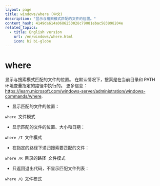 ```yaml
---
layout: page
title: windows/where (中文)
description: "显示与搜索模式匹配的文件的位置。"
content_hash: 4149da614a0686253028c79081ebac583898204e
related_topics:
  - title: English version
    url: /en/windows/where.html
    icon: bi bi-globe
---
```

# where

显示与搜索模式匹配的文件的位置。
在默认情况下，搜索是在当前目录和 PATH 环境变量指定的路径中执行的。
更多信息：<https://learn.microsoft.com/windows-server/administration/windows-commands/where>.

- 显示匹配的文件的位置：

`where `<span class="tldr-var badge badge-pill bg-dark-lm bg-white-dm text-white-lm text-dark-dm font-weight-bold">文件模式</span>

- 显示匹配的文件的位置、大小和日期：

`where /T `<span class="tldr-var badge badge-pill bg-dark-lm bg-white-dm text-white-lm text-dark-dm font-weight-bold">文件模式</span>

- 在指定的路径下递归搜索要匹配的文件：

`where /R `<span class="tldr-var badge badge-pill bg-dark-lm bg-white-dm text-white-lm text-dark-dm font-weight-bold">目录的路径</span>` `<span class="tldr-var badge badge-pill bg-dark-lm bg-white-dm text-white-lm text-dark-dm font-weight-bold">文件模式</span>

- 只返回退出代码，不显示匹配文件列表：

`where /Q `<span class="tldr-var badge badge-pill bg-dark-lm bg-white-dm text-white-lm text-dark-dm font-weight-bold">文件模式</span>
